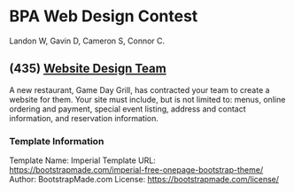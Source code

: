 # BPA Web Design Contest
Landon W, Gavin D, Cameron S, Connor C.

## (435) [Website Design Team](https://cvtech.instructure.com/courses/889/files/347039?module_item_id=305995)
A new restaurant, Game Day Grill, has contracted your team to create a website for them. Your site must include, but is not limited to: menus, online ordering and payment, special event listing, address and contact information, and reservation information.

### Template Information
Template Name: Imperial
Template URL: https://bootstrapmade.com/imperial-free-onepage-bootstrap-theme/
Author: BootstrapMade.com
License: https://bootstrapmade.com/license/

<!-- Sync -->